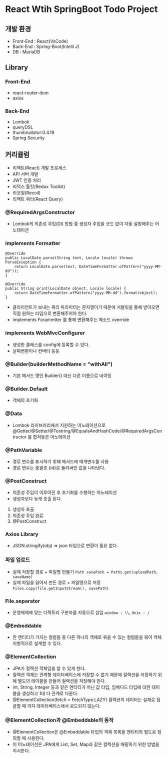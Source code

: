 # React Wtih SpringBoot Todo Project

## 개발 환경
- Front-End : React(VsCode)
- Back-End : Spring-Boot(Intelli J)
- DB : MariaDB

## Library
### Front-End
- react-router-dom
- axios

### Back-End
- Lombok
- queryDSL
- thumbnailator:0.4.19
- Spring Security

## 커리큘럼
- 리액트(React) 개발 프로세스
- API 서버 개발
- JWT 인증 처리
- 리덕스 툴킷(Redux Toolkit)
- 리코일(Recoil)
- 리액트 쿼리(React Query)

### @RequiredArgsConstructor
- Lombok의 의존성 주입(DI) 방법 중 생성자 주입을 코드 없이 자동 설정해주는 어노테이션

### implements Formatter<LocalDate>
```
@Override
public LocalDate parse(String text, Locale locale) throws ParseException {
    return LocalDate.parse(text, DateTimeFormatter.ofPattern("yyyy-MM-dd"));
}

@Override
public String print(LocalDate object, Locale locale) {
    return DateTimeFormatter.ofPattern("yyyy-MM-dd").format(object);
}
```
- 클라이언트가 보내는 쿼리 파라미터는 문자열이기 때문에 서블릿을 통해 받아오면 직접 원하는 타입으로 변환해주어야 한다.
- implements Forammtter<LocalDate> 를 통해 변환해주는 메소드 override

### implements WebMvcConfigurer
- 생성한 클래스를 config에 등록할 수 있다.
- 날짜변환이나 컨버터 등등

### @Builder(builderMethodName = "withAll")
- 기본 메서드 명인 Builder() 대신 다른 이름으로 네이밍

### @Builder.Default
- 객체의 초기화

### @Data
- Lombok 라이브러리에서 지원하는 어노테이션으로 @Getter/@Setter/@Tostring/@EqualsAndHashCode/@RequiredArgsContructor 를 합쳐놓은 어노테이션

### @PathVariable
- 경로 변수를 표시하기 위해 메서드에 매개변수를 사용
- 경로 변수는 중괄호 {id}로 둘러싸인 값을 나타낸다.

### @PostConstruct
- 의존성 주입이 이루어진 후 초기화를 수행하는 어노테이션
- 생성자보다 늦게 호출 된다.
1. 생성자 호출
2. 의존성 주입 완료
3. @PostConstruct


### Axios Library
- JSON.stringify(obj) => json 타입으로 변환이 필요 없다.

### 파일 업로드
- 실제 저장할 경로 + 파일명 만들기 `Path savePath = Paths.get(uploadPath, saveName)`
- 실제 파일을 읽어서 만든 경로 + 파일명으로 저장 `Files.copy(file.getInputStream(), savePath)`

### File.separator
- 운영체제에 맞는 디렉토리 구분자를 자동으로 삽입 `window : \\`, `Unix : /`

### @Embeddable
- 한 엔티티가 가지는 컬럼들 중 다른 하나의 객체로 묶을 수 있는 컬럼들을 묶어 객체지향적으로 설계할 수 있다.

### @ElementCollection
- JPA가 컬랙션 객체임을 알 수 있게 한다.
- 컬렉션 객체는 관계형 데이터베이스에 저장할 수 없기 때문에 컬렉션을 저장하기 위해 별도의 테이블을 만들어 컬렉션을 저장해야 한다.
- int, String, Integer 등과 같은 엔티티가 아닌 값 타입, 임베디드 타입에 대한 테이블을 생성하고 1대 다 관계로 다룬다.
- @ElementCollection(fetch = FetchType.LAZY) 컬렉션의 데이터는 실제로 접글할 때 까지 데이터베이스에서 로드되지 않는다.

### @ElementCollection과 @Embeddable의 동작
- @ElementCollection은 @Embeddable 타입의 객체 목록을 엔티티의 필드로 정의할 때 사용된다.
- 이 어노테이션은 JPA에게 List, Set, Map과 같은 컬렉션을 매핑하기 위한 방법을 지시한다.
